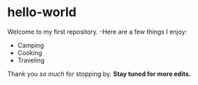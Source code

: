 # hello-world
Welcome to my first repository.
-Here are a few things I enjoy:
 * Camping
 * Cooking
 * Traveling

Thank you _so much_ for stopping by. **Stay tuned for more edits.**
